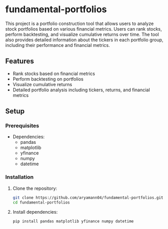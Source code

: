 # fundamental-portfolios

This project is a portfolio construction tool that allows users to analyze stock portfolios based on various financial metrics. Users can rank stocks, perform backtesting, and visualize cumulative returns over time. The tool also provides detailed information about the tickers in each portfolio group, including their performance and financial metrics.

## Features

- Rank stocks based on financial metrics
- Perform backtesting on portfolios
- Visualize cumulative returns
- Detailed portfolio analysis including tickers, returns, and financial metrics

## Setup

### Prerequisites

- Dependencies:
  - pandas
  - matplotlib
  - yfinance
  - numpy
  - datetime

### Installation

1. Clone the repository:
   ```bash
   git clone https://github.com/aryamann04/fundamental-portfolios.git
   cd fundamental-portfolios
2. Install dependencies:
   ```bash
   pip install pandas matplotlib yfinance numpy datetime
   
